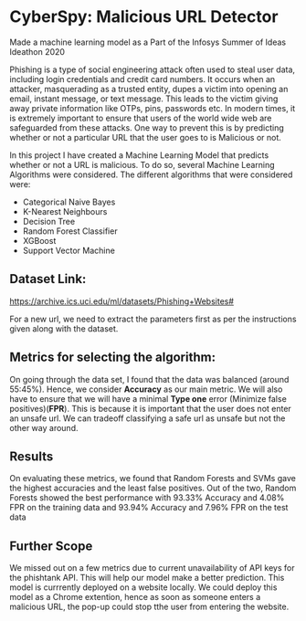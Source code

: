 # CyberSpy: Malicious URL Detector
Made a machine learning model as a Part of the Infosys Summer of Ideas Ideathon 2020

Phishing is a type of social engineering attack often used to steal user data, including login credentials and credit card numbers. It occurs when an attacker, masquerading as a trusted entity, dupes a victim into opening an email, instant message, or text message. This leads to the victim giving away private information like OTPs, pins, passwords etc. In modern times, it is extremely important to ensure that users of the world wide web are safeguarded from these attacks. One way to prevent this is by predicting whether or not a particular URL that the user goes to is Malicious or not. 

In this project I have created a Machine Learning Model that predicts whether or not a URL is malicious. To do so, several Machine Learning Algorithms were considered. The different algorithms that were considered were: 

- Categorical Naive Bayes
- K-Nearest Neighbours
- Decision Tree
- Random Forest Classifier
- XGBoost 
- Support Vector Machine

## Dataset Link:
https://archive.ics.uci.edu/ml/datasets/Phishing+Websites#

For a new url, we need to extract the parameters first as per the instructions given along with the dataset.


## Metrics for selecting the algorithm:
On going through the data set, I found that the data was balanced (around 55:45%). Hence, we consider **Accuracy** as our main metric. We will also have to ensure that we will have a minimal **Type one** error (Minimize false positives)(**FPR**). This is because it is important that the user does not enter an unsafe url. We can tradeoff classifying a safe url as unsafe but not the other way around.

## Results
On evaluating these metrics, we found that Random Forests and SVMs gave the highest accuracies and the least false positives. Out of the two, Random Forests showed the best performance with 93.33% Accuracy and 4.08% FPR on the training data and 93.94% Accuracy and 7.96% FPR on the test data

## Further Scope
We missed out on a few metrics due to current unavailability of API keys for the phishtank API. This will help our model make a better prediction.
This model is currrently deployed on a website locally. We could deploy this model as a Chrome extention, hence as soon as someone enters a malicious URL, the pop-up could stop tthe user from entering the website.
